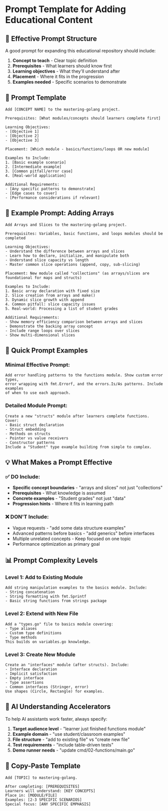 # Prompt Template for Adding Educational Content

## 🎯 Effective Prompt Structure

A good prompt for expanding this educational repository should include:
1. **Concept to teach** - Clear topic definition
2. **Prerequisites** - What learners should know first
3. **Learning objectives** - What they'll understand after
4. **Placement** - Where it fits in the progression
5. **Examples needed** - Specific scenarios to demonstrate

## 📝 Prompt Template

```
Add [CONCEPT NAME] to the mastering-golang project.

Prerequisites: [What modules/concepts should learners complete first]

Learning Objectives:
- [Objective 1]
- [Objective 2]
- [Objective 3]

Placement: [Which module - basics/functions/loops OR new module]

Examples to Include:
1. [Basic example scenario]
2. [Intermediate example]
3. [Common pitfall/error case]
4. [Real-world application]

Additional Requirements:
- [Any specific patterns to demonstrate]
- [Edge cases to cover]
- [Performance considerations if relevant]
```

## 🌟 Example Prompt: Adding Arrays

```
Add Arrays and Slices to the mastering-golang project.

Prerequisites: Variables, basic functions, and loops modules should be completed

Learning Objectives:
- Understand the difference between arrays and slices
- Learn how to declare, initialize, and manipulate both
- Understand slice capacity vs length
- Master common slice operations (append, copy, sub-slicing)

Placement: New module called "collections" (as arrays/slices are foundational for maps and structs)

Examples to Include:
1. Basic array declaration with fixed size
2. Slice creation from arrays and make()
3. Dynamic slice growth with append
4. Common pitfall: slice capacity issues
5. Real-world: Processing a list of student grades

Additional Requirements:
- Show memory efficiency comparison between arrays and slices
- Demonstrate the backing array concept
- Include range loops over slices
- Show multi-dimensional slices
```

## 🚀 Quick Prompt Examples

### Minimal Effective Prompt:
```
Add error handling patterns to the functions module. Show custom error types, 
error wrapping with fmt.Errorf, and the errors.Is/As patterns. Include examples 
of when to use each approach.
```

### Detailed Module Prompt:
```
Create a new "structs" module after learners complete functions. Cover:
- Basic struct declaration
- Struct embedding
- Methods on structs
- Pointer vs value receivers
- Constructor patterns
Include a "Student" type example building from simple to complex.
```

## 💡 What Makes a Prompt Effective

### ✅ DO Include:
- **Specific concept boundaries** - "arrays and slices" not just "collections"
- **Prerequisites** - What knowledge is assumed
- **Concrete examples** - "Student grades" not just "data"
- **Progression hints** - Where it fits in learning path

### ❌ DON'T Include:
- Vague requests - "add some data structure examples"
- Advanced patterns before basics - "add generics" before interfaces
- Multiple unrelated concepts - Keep focused on one topic
- Performance optimization as primary goal

## 📊 Prompt Complexity Levels

### Level 1: Add to Existing Module
```
Add string manipulation examples to the basics module. Include:
- String concatenation
- String formatting with fmt.Sprintf
- Basic string functions from strings package
```

### Level 2: Extend with New File
```
Add a "types.go" file to basics module covering:
- Type aliases
- Custom type definitions  
- Type methods
This builds on variables.go knowledge.
```

### Level 3: Create New Module
```
Create an "interfaces" module (after structs). Include:
- Interface declaration
- Implicit satisfaction
- Empty interface
- Type assertions
- Common interfaces (Stringer, error)
Use shapes (Circle, Rectangle) for examples.
```

## 🎯 AI Understanding Accelerators

To help AI assistants work faster, always specify:

1. **Target audience level** - "learner just finished functions module"
2. **Example domain** - "use student/classroom examples" 
3. **File structure** - "add to existing file" vs "create new file"
4. **Test requirements** - "include table-driven tests"
5. **Demo runner needs** - "update cmd/02-functions/main.go"

## 📝 Copy-Paste Template

```
Add [TOPIC] to mastering-golang.

After completing: [PREREQUISITES]
Learners will understand: [KEY CONCEPTS]
Place in: [MODULE/FILE]
Examples: [2-3 SPECIFIC SCENARIOS]
Special focus: [ANY SPECIFIC EMPHASIS]
``` 
